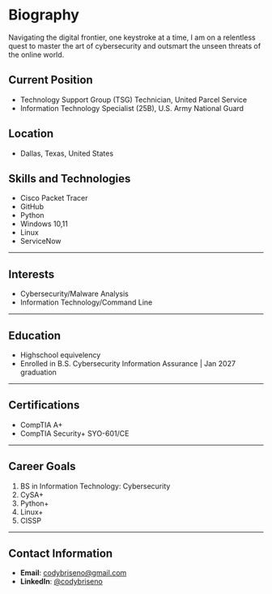 # Biography
Navigating the digital frontier, one keystroke at a time, I am on a relentless quest to master the art of cybersecurity and outsmart the unseen threats of the online world.

## Current Position
- Technology Support Group (TSG) Technician, United Parcel Service
- Information Technology Specialist (25B), U.S. Army National Guard

## Location
- Dallas, Texas, United States

## Skills and Technologies

- Cisco Packet Tracer
- GitHub
- Python
- Windows 10,11
- Linux
- ServiceNow
---

## Interests

- Cybersecurity/Malware Analysis
- Information Technology/Command Line
---

## Education

- Highschool equivelency
- Enrolled in B.S. Cybersecurity Information Assurance | Jan 2027 graduation
---

## Certifications

- CompTIA A+
- CompTIA Security+ SYO-601/CE
---

## Career Goals

1. BS in Information Technology: Cybersecurity
2. CySA+
3. Python+
4. Linux+
5. CISSP
---

## Contact Information

- **Email**: [codybriseno@gmail.com](mailto:codybriseno@gmail.com)
- **LinkedIn**: [@codybriseno](https://www.linkedin.com/in/codybriseno)

